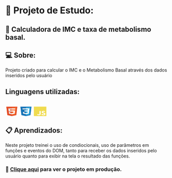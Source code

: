 # :construction: Projeto de Estudo:

## :muscle: Calculadora de IMC e taxa de metabolismo basal.

## :computer: Sobre:
Projeto criado para calcular o IMC e o Metabolismo Basal através dos dados inseridos pelo usuário

## Linguagens utilizadas:
<div style="display: inline_block"><br>
  <img align="center" alt="Matheus-HTML" height="30" width="40" src="https://raw.githubusercontent.com/devicons/devicon/master/icons/html5/html5-original.svg">
  <img align="center" alt="Matheus-CSS" height="30" width="40" src="https://raw.githubusercontent.com/devicons/devicon/master/icons/css3/css3-original.svg">
  <img align="center" alt="Matheus-Js" height="30" width="40" src="https://raw.githubusercontent.com/devicons/devicon/master/icons/javascript/javascript-plain.svg">
</div>

## :clipboard: Aprendizados:
Neste projeto treinei o uso de condiocionais, uso de parâmetros em funções e eventos do DOM, tanto para receber os dados inseridos pelo usuário quanto para exibir na tela o resultado das funções.

### :link: <a href="https://matheussgsilva.github.io/calculadora-imc/">Clique aqui</a> para ver o projeto em produção.